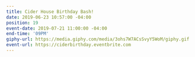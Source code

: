 ```yaml
---
title: Cider House Birthday Bash!
date: 2019-06-23 10:57:00 -04:00
position: 19
event-date: 2019-07-21 11:00:00 -04:00
end-time: '09PM'
giphy-url: https://media.giphy.com/media/3ohs7W7ACsSvyY5WoM/giphy.gif
event-url: https://ciderbirthday.eventbrite.com
---
```


